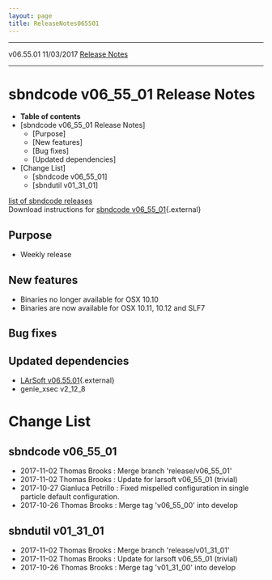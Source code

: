```yaml
---
layout: page
title: ReleaseNotes065501
---
```


  ----------- ------------ -- -- ------------------------------------------------------
  v06.55.01   11/03/2017         [Release Notes](ReleaseNotes065501.html)
  ----------- ------------ -- -- ------------------------------------------------------



sbndcode v06\_55\_01 Release Notes
======================================================================================

-   **Table of contents**
-   [sbndcode v06\_55\_01 Release
    Notes]
    -   [Purpose]
    -   [New features]
    -   [Bug fixes]
    -   [Updated dependencies]
-   [Change List]
    -   [sbndcode v06\_55\_01]
    -   [sbndutil v01\_31\_01]

[list of sbndcode
releases](List_of_SBND_code_releases.html)\
Download instructions for [sbndcode
v06\_55\_01](http://scisoft.fnal.gov/scisoft/bundles/sbnd/v06_55_01/sbndcode-v06_55_01.html){.external}



Purpose
----------------------------------

-   Weekly release



New features
--------------------------------------------

-   Binaries no longer available for OSX 10.10
-   Binaries are now available for OSX 10.11, 10.12 and SLF7



Bug fixes
--------------------------------------



Updated dependencies
------------------------------------------------------------

-   [LArSoft
    v06.55.01](https://cdcvs.fnal.gov/redmine/projects/larsoft/wiki/ReleaseNotes065501){.external}
-   genie\_xsec v2\_12\_8



Change List
==========================================



sbndcode v06\_55\_01
----------------------------------------------------------

-   2017-11-02 Thomas Brooks : Merge branch \'release/v06\_55\_01\'
-   2017-11-02 Thomas Brooks : Update for larsoft v06\_55\_01 (trivial)
-   2017-10-27 Gianluca Petrillo : Fixed mispelled configuration in
    single particle default configuration.
-   2017-10-26 Thomas Brooks : Merge tag \'v06\_55\_00\' into develop



sbndutil v01\_31\_01
----------------------------------------------------------

-   2017-11-02 Thomas Brooks : Merge branch \'release/v01\_31\_01\'
-   2017-11-02 Thomas Brooks : Update for larsoft v06\_55\_01 (trivial)
-   2017-10-26 Thomas Brooks : Merge tag \'v01\_31\_00\' into develop
